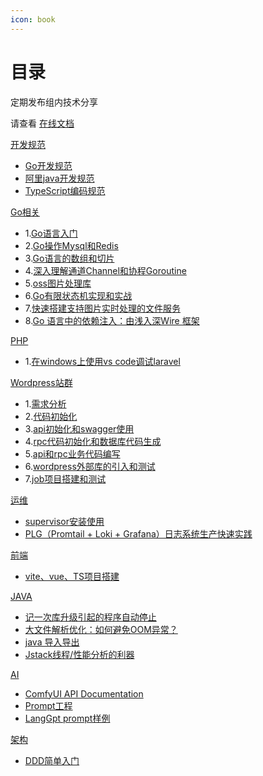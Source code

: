 ```yaml
---
icon: book
---
```


# 目录

定期发布组内技术分享

请查看 [在线文档](https://kakaclo.gitbook.io/kakclo-open-wiki)



[开发规范](broken-reference)

* [Go开发规范](kai-fa-gui-fan/go-kai-fa-gui-fan.md)
* [阿里java开发规范](kai-fa-gui-fan/a-li-java-kai-fa-gui-fan.md)
* [TypeScript编码规范](kai-fa-gui-fan/typescript-bian-ma-gui-fan.md)

[Go相关](broken-reference)

* 1.[Go语言入门](go/go-yu-yan-ru-men-zhi-nan.md)
* 2.[Go操作Mysql和Redis](go/go-cao-zuo-mysql-he-redis.md)
* 3.[Go语言的数组和切片](go/go-yu-yan-de-shu-zu-he-qie-pian.md)
* 4.[深入理解通道Channel和协程Goroutine](go/shen-ru-li-jie-tong-dao-channel-he-xie-cheng-goroutine.md)
* 5.[oss图片处理库](go/oss-tu-pian-chu-li-ku.md)
* 6.[Go有限状态机实现和实战](go/go-you-xian-zhuang-tai-ji-shi-xian-he-shi-zhan.md)
* 7.[快速搭建支持图片实时处理的文件服务](go/kuai-su-da-jian-zhi-chi-tu-pian-shi-shi-chu-li-de-wen-jian-fu-wu.md)
* 8.[Go 语言中的依赖注入：由浅入深Wire 框架](go/go-yu-yan-zhong-de-yi-lai-zhu-ru-you-qian-ru-shen-wire-kuang-jia.md)

[PHP](broken-reference)

* 1.[在windows上使用vs code调试laravel](php/zai-windows-shang-shi-yong-visual-studio-code-tiao-shi-laravel-10.md)

[Wordpress站群](broken-reference)

* 1.[需求分析](wordpress-zhan-qun/xu-qiu-fen-xi.md)
* 2.[代码初始化](wordpress-zhan-qun/dai-ma-chu-shi-hua.md)
* 3.[api初始化和swagger使用](wordpress-zhan-qun/api-chu-shi-hua-he-swagger-shi-yong.md)
* 4.[rpc代码初始化和数据库代码生成](wordpress-zhan-qun/rpc-dai-ma-chu-shi-hua-he-shu-ju-ku-dai-ma-sheng-cheng.md)
* 5.[api和rpc业务代码编写](wordpress-zhan-qun/api-he-rpc-ye-wu-dai-ma-bian-xie.md)
* 6.[wordpress外部库的引入和测试](wordpress-zhan-qun/wordpress-wai-bu-ku-de-yin-ru-he-ce-shi.md)
* 7.[job项目搭建和测试](wordpress-zhan-qun/job-xiang-mu-da-jian-he-ce-shi.md)

[运维](broken-reference)

* [supervisor安装使用](yun-wei/supervisor-an-zhuang-shi-yong.md)
* [PLG（Promtail + Loki + Grafana）日志系统生产快速实践](yun-wei/plgpromtail-+-loki-+-grafana-ri-zhi-xi-tong-sheng-chan-kuai-su-shi-jian.md)

[前端](broken-reference)

* [vite、vue、TS项目搭建](vitevue3ts-xiang-mu/vitevue3ts-xiang-mu-da-jian.md)

[JAVA](broken-reference)

* [记一次库升级引起的程序自动停止](java/ji-yi-ci-ku-ban-ben-sheng-ji-yin-qi-cheng-xu-zi-dong-ting-zhi.md)
* [大文件解析优化：如何避免OOM异常？](java/da-wen-jian-jie-xi-you-hua-ru-he-bi-mian-oom-yi-chang.md)
* [java 导入导出](java-bao-biao-dao-ru-dao-chu-xiang-guan/)
* [Jstack线程/性能分析的利器](jstack-xian-cheng-xing-neng-fen-xi-de-li-qi.md)

[AI](broken-reference)

* [ComfyUI API Documentation](ai/comfyui-api-documentation.md)
* [Prompt工程](prompt-gong-cheng.md)
* [LangGpt prompt样例](langgpt-prompt-yang-li.md)

[架构](broken-reference)

* [DDD简单入门](jia-gou/ddd-jian-dan-ru-men.md)
